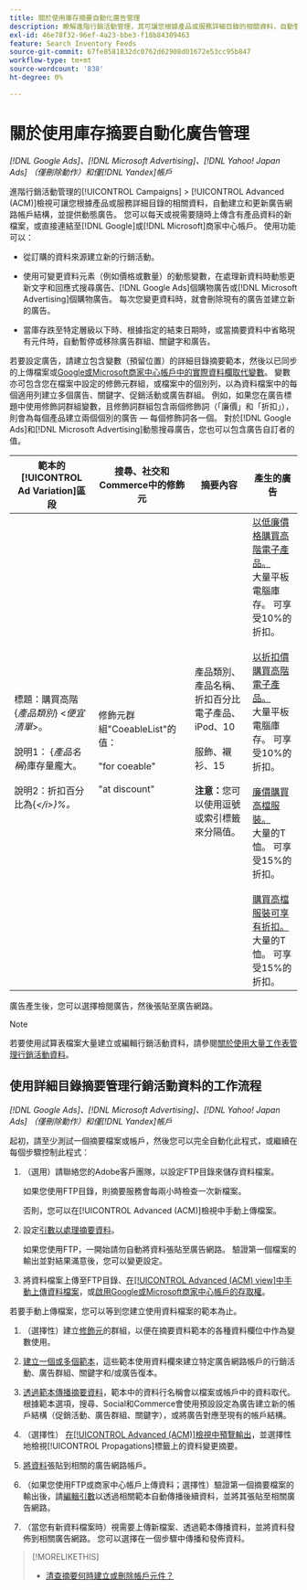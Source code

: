 ```yaml
---
title: 關於使用庫存摘要自動化廣告管理
description: 瞭解進階行銷活動管理，其可讓您根據產品或服務詳細目錄的相關資料，自動管理帳戶結構並提供動態廣告。
exl-id: 46e78f32-96ef-4a23-bbe3-f18b84309463
feature: Search Inventory Feeds
source-git-commit: 67fe8581832dc0762d62908d01672e53cc95b847
workflow-type: tm+mt
source-wordcount: '838'
ht-degree: 0%

---
```


# 關於使用庫存摘要自動化廣告管理

*[!DNL Google Ads]、[!DNL Microsoft Advertising]、[!DNL Yahoo! Japan Ads] （僅刪除動作）和僅[!DNL Yandex]帳戶*

進階行銷活動管理的[!UICONTROL Campaigns] > [!UICONTROL Advanced (ACM)]檢視可讓您根據產品或服務詳細目錄的相關資料，自動建立和更新廣告網路帳戶結構，並提供動態廣告。 您可以每天或視需要隨時上傳含有產品資料的新檔案，或直接連結至[!DNL Google]或[!DNL Microsoft]商家中心帳戶。 使用功能可以：

* 從訂購的資料來源建立新的行銷活動。

* 使用可變更資料元素（例如價格或數量）的動態變數，在處理新資料時動態更新文字和回應式搜尋廣告、[!DNL Google Ads]個購物廣告或[!DNL Microsoft Advertising]個購物廣告。 每次您變更資料時，就會刪除現有的廣告並建立新的廣告。

* 當庫存跌至特定層級以下時、根據指定的結束日期時，或當摘要資料中省略現有元件時，自動暫停或移除廣告群組、關鍵字和廣告。

若要設定廣告，請建立包含變數（預留位置）的詳細目錄摘要範本，然後以已同步的上傳檔案或[Google或Microsoft商家中心帳戶中的實際資料欄取代變數](/help/search-social-commerce/campaign-management/accounts/merchant-account-manage.md)。 變數亦可包含您在檔案中設定的修飾元群組，或檔案中的個別列，以為資料檔案中的每個適用列建立多個廣告、關鍵字、促銷活動或廣告群組。 例如，如果您在廣告標題中使用修飾詞群組變數，且修飾詞群組包含兩個修飾詞（「廉價」和「折扣」），則會為每個產品建立兩個個別的廣告 — 每個修飾詞各一個。 對於[!DNL Google Ads]和[!DNL Microsoft Advertising]動態搜尋廣告，您也可以包含廣告自訂者的值。

| 範本的[!UICONTROL Ad Variation]區段 | 搜尋、社交和Commerce中的修飾元 | 摘要內容 | 產生的廣告 |
|----|----|----|----|
| 標題：購買高階\{<i>產品類別</i>\} &lt;<i>便宜清單</i>>。<br><br>說明1： \{<i>產品名稱</i>\}庫存量龐大。<br><br>說明2：折扣百分比為\{<i>\</i>\}%。 | 修飾元群組&quot;CoeableList&quot;的值：<br><br>&quot;for coeable&quot;<br><br>&quot;at discount&quot; | 產品類別、產品名稱、折扣百分比<br>電子產品、iPod、10<br><br>服飾、襯衫、15<br><br><b>注意：</b>您可以使用逗號或索引標籤來分隔值。 | <u>以低廉價格購買高階電子產品。</u><br>大量平板電腦庫存。 可享受10%的折扣。<br><br><u>以折扣價購買高階電子產品。</u><br>大量平板電腦庫存。 可享受10%的折扣。<br><br><u>廉價購買高檔服裝。</u><br>大量的T恤。 可享受15%的折扣。<br><br><u>購買高檔服裝可享有折扣。</u><br>大量的T恤。 可享受15%的折扣。 |

廣告產生後，您可以選擇檢閱廣告，然後張貼至廣告網路。

>[!NOTE]
>若要使用試算表檔案大量建立或編輯行銷活動資料，請參閱[關於使用大量工作表管理行銷活動資料](/help/search-social-commerce/campaign-management/bulksheets/bulksheet-about.md)。

## 使用詳細目錄摘要管理行銷活動資料的工作流程

*[!DNL Google Ads]、[!DNL Microsoft Advertising]、[!DNL Yahoo! Japan Ads] （僅刪除動作）和僅[!DNL Yandex]帳戶*

起初，請至少測試一個摘要檔案或帳戶，然後您可以完全自動化此程式，或繼續在每個步驟控制此程式：

1. （選用）請聯絡您的Adobe客戶團隊，以設定FTP目錄來儲存資料檔案。

   如果您使用FTP目錄，則摘要服務會每兩小時檢查一次新檔案。

   否則，您可以在[!UICONTROL Advanced (ACM)]檢視中手動上傳檔案。

1. 設定[引數以處理摘要資料](feed-settings-manage.md#feed-data-settings)。

   如果您使用FTP，一開始請勿自動將資料張貼至廣告網路。 驗證第一個檔案的輸出並對結果滿意後，您可以變更設定。

1. 將資料檔案上傳至FTP目錄、[在[!UICONTROL Advanced (ACM) view]中手動上傳資料檔案](feed-files-manage.md)，或[啟用Google或Microsoft商家中心帳戶的存取權](/help/search-social-commerce/campaign-management/accounts/merchant-account-manage.md)。

若要手動上傳檔案，您可以等到您建立使用資料檔案的範本為止。

1. （選擇性）建立[修飾元](modifiers-manage.md)的群組，以便在摘要資料範本的各種資料欄位中作為變數使用。

1. [建立一個或多個範本](ad-templates/ad-template-manage.md)，這些範本使用資料欄來建立特定廣告網路帳戶的行銷活動、廣告群組、關鍵字和/或廣告復本。

1. [透過範本傳播摘要資料](feed-data-propagate.md)，範本中的資料行名稱會以檔案或帳戶中的資料取代。 根據範本選項，搜尋、Social和Commerce會使用預設設定為廣告建立新的帳戶結構（促銷活動、廣告群組、關鍵字），或將廣告對應至現有的帳戶結構。

1. （選擇性） [在[!UICONTROL Advanced (ACM)]檢視中預覽輸出](propagated-data-view.md)，並選擇性地檢視[!UICONTROL Propagations]標籤上的資料變更摘要。

1. [將資料](propagated-data-post.md)張貼到相關的廣告網路帳戶。

1. （如果您使用FTP或商家中心帳戶上傳資料；選擇性）驗證第一個摘要檔案的輸出後，請[編輯引數](feed-settings-manage.md#feed-data-settings)以透過相關範本自動傳播後續資料，並將其張貼至相關廣告網路。

1. （當您有新資料檔案時）視需要上傳新檔案、透過範本傳播資料，並將資料發佈到相關廣告網路。 您可以選擇在一個步驟中傳播和發佈資料。

>[!MORELIKETHIS]
>
>* [清查摘要何時建立或刪除帳戶元件？](when-are-components-created-deleted.md)
